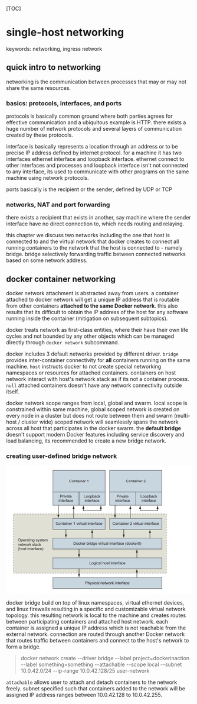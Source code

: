 [TOC]

# single-host networking

keywords: networking, ingress network

## quick intro to networking

networking is the communication between processes that may or may not share the same resources.

### basics: protocols, interfaces, and ports

protocols is basically common ground where both parties agrees for effective communication and a ubiquitous example is HTTP. there exists a huge number of network protocols and several layers of communication created by these protocols.

interface is basically represents a location through an address or to be precise IP address defined by internet protocol. for a machine it has two interfaces ethernet interface and loopback interface. ethernet connect to other interfaces and processes and loopback interface isn't not connected to any interface, its used to communicate with other programs on the same machine using network protocols.

ports basically is the recipient or the sender, defined by UDP or TCP

### networks, NAT and port forwarding

there exists a recipient that exists in another, say machine where the sender interface have no direct connection to, which needs routing and relaying.

this chapter we discuss two networks including the one that host is connected to and the virtual network that docker creates to connect all running containers to the network that the host is connected to - namely bridge. bridge selectively forwarding traffic between connected networks based on some network address.

## docker container networking

docker network attachment is abstracted away from users. a container attached to docker network will get a unique IP address that is routable from other containers **attached to the same Docker network**. this also results that its difficult to obtain the IP address of the host for any software running inside the container (mitigation on subsequent subtopics).

docker treats network as first-class entities, where their have their own life cycles and not bounded by any other objects which can be managed directly through `docker network` subcommand.

docker includes 3 default networks provided by different driver. `bridge` provides inter-container connectivity for **all** containers running on the same machine. `host` instructs docker to not create special networking namespaces or resources for attached containers. containers on host network interact with host's network stack as if its not a container process. `null` attached containers doesn't have any network connectivity outside itself.

docker network scope ranges from local, global and swarm. local scope is constrained within same machine, global scoped network is created on every node in a cluster but does not route between them and swarm (multi-host / cluster wide) scoped network will seamlessly spans the network across all host that participates in the docker swarm. the **default bridge** doesn't support modern Docker features including service discovery and load balancing, its recommended to create a new bridge network.

### creating user-defined bridge network

![image-20210426224231907](image-20210426224231907.png)

docker bridge build on top of linux namespaces, virtual ethernet devices, and linux firewalls resulting in a specific and customizable virtual network topology. this resulting network is local to the machine and creates routes between participating containers and attached host network. each container is assigned a unique IP address which is not reachable from the external network. connection are routed through another Docker network that routes traffic between containers and connect to the host's network to form a bridge.

> docker network create --driver bridge --label project=dockerinaction --label something=something --attachable --scope local --subnet 10.0.42.0/24 --ip-range 10.0.42.128/25 user-network

`attachable` allows user to attach and detach containers to the network freely. subnet specified such that containers added to the network will be assigned IP address ranges between 10.0.42.128 to 10.0.42.255.